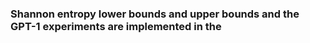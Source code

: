 ### Shannon entropy lower bounds and upper bounds and the GPT-1 experiments are implemented in the 
